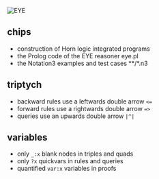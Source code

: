 ![EYE](https://josd.github.io/images/eye.png)

## chips
- construction of Horn logic integrated programs
- the Prolog code of the EYE reasoner eye.pl
- the Notation3 examples and test cases **/*.n3

## triptych

- backward rules use a leftwards double arrow `<=`
- forward rules use a rightwards double arrow `=>`
- queries use an upwards double arrow `|^|`

## variables

- only `_:x` blank nodes in triples and quads
- only `?x` quickvars in rules and queries
- quantified `var:x` variables in proofs
